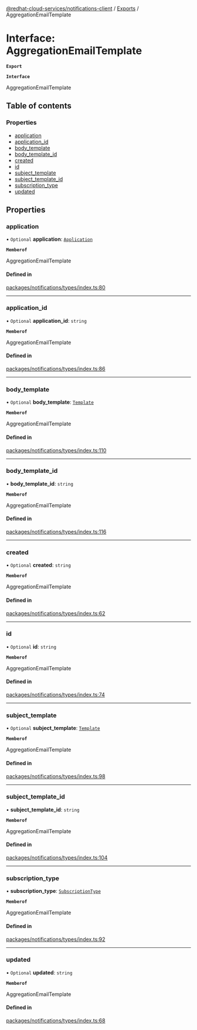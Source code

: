 [@redhat-cloud-services/notifications-client](../README.md) / [Exports](../modules.md) / AggregationEmailTemplate

# Interface: AggregationEmailTemplate

**`Export`**

**`Interface`**

AggregationEmailTemplate

## Table of contents

### Properties

- [application](AggregationEmailTemplate.md#application)
- [application\_id](AggregationEmailTemplate.md#application_id)
- [body\_template](AggregationEmailTemplate.md#body_template)
- [body\_template\_id](AggregationEmailTemplate.md#body_template_id)
- [created](AggregationEmailTemplate.md#created)
- [id](AggregationEmailTemplate.md#id)
- [subject\_template](AggregationEmailTemplate.md#subject_template)
- [subject\_template\_id](AggregationEmailTemplate.md#subject_template_id)
- [subscription\_type](AggregationEmailTemplate.md#subscription_type)
- [updated](AggregationEmailTemplate.md#updated)

## Properties

### application

• `Optional` **application**: [`Application`](Application.md)

**`Memberof`**

AggregationEmailTemplate

#### Defined in

[packages/notifications/types/index.ts:80](https://github.com/mkholjuraev/javascript-clients/blob/master/packages/notifications/types/index.ts#L80)

___

### application\_id

• `Optional` **application\_id**: `string`

**`Memberof`**

AggregationEmailTemplate

#### Defined in

[packages/notifications/types/index.ts:86](https://github.com/mkholjuraev/javascript-clients/blob/master/packages/notifications/types/index.ts#L86)

___

### body\_template

• `Optional` **body\_template**: [`Template`](Template.md)

**`Memberof`**

AggregationEmailTemplate

#### Defined in

[packages/notifications/types/index.ts:110](https://github.com/mkholjuraev/javascript-clients/blob/master/packages/notifications/types/index.ts#L110)

___

### body\_template\_id

• **body\_template\_id**: `string`

**`Memberof`**

AggregationEmailTemplate

#### Defined in

[packages/notifications/types/index.ts:116](https://github.com/mkholjuraev/javascript-clients/blob/master/packages/notifications/types/index.ts#L116)

___

### created

• `Optional` **created**: `string`

**`Memberof`**

AggregationEmailTemplate

#### Defined in

[packages/notifications/types/index.ts:62](https://github.com/mkholjuraev/javascript-clients/blob/master/packages/notifications/types/index.ts#L62)

___

### id

• `Optional` **id**: `string`

**`Memberof`**

AggregationEmailTemplate

#### Defined in

[packages/notifications/types/index.ts:74](https://github.com/mkholjuraev/javascript-clients/blob/master/packages/notifications/types/index.ts#L74)

___

### subject\_template

• `Optional` **subject\_template**: [`Template`](Template.md)

**`Memberof`**

AggregationEmailTemplate

#### Defined in

[packages/notifications/types/index.ts:98](https://github.com/mkholjuraev/javascript-clients/blob/master/packages/notifications/types/index.ts#L98)

___

### subject\_template\_id

• **subject\_template\_id**: `string`

**`Memberof`**

AggregationEmailTemplate

#### Defined in

[packages/notifications/types/index.ts:104](https://github.com/mkholjuraev/javascript-clients/blob/master/packages/notifications/types/index.ts#L104)

___

### subscription\_type

• **subscription\_type**: [`SubscriptionType`](../enums/SubscriptionType.md)

**`Memberof`**

AggregationEmailTemplate

#### Defined in

[packages/notifications/types/index.ts:92](https://github.com/mkholjuraev/javascript-clients/blob/master/packages/notifications/types/index.ts#L92)

___

### updated

• `Optional` **updated**: `string`

**`Memberof`**

AggregationEmailTemplate

#### Defined in

[packages/notifications/types/index.ts:68](https://github.com/mkholjuraev/javascript-clients/blob/master/packages/notifications/types/index.ts#L68)
